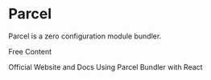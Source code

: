 # Parcel

Parcel is a zero configuration module bundler.

<ResourceGroupTitle>Free Content</ResourceGroupTitle>

<BadgeLink colorScheme='yellow' badgeText='Read' href='https://parceljs.org/plugin-system/bundler/'>Official Website and Docs</BadgeLink>
<BadgeLink badgeText='Watch' href='https://www.youtube.com/watch?v=hCxvp3_o0gM'>Using Parcel Bundler with React</BadgeLink>
